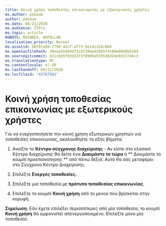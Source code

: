 ```yaml
---
title: Κοινή χρήση τοποθεσίας επικοινωνίας με εξωτερικούς χρήστες
ms.author: pebaum
author: pebaum
ms.date: 04/21/2020
ms.audience: ITPro
ms.topic: article
ROBOTS: NOINDEX, NOFOLLOW
localization_priority: Normal
ms.assetid: e0701ab9-7798-42cf-af73-9e14132dc669
ms.openlocfilehash: 38eaa55db49f3c6f38da42605f4180e60ebb6349
ms.sourcegitcommit: 631cbb5f03e5371f0995e976536d24e9d13746c3
ms.translationtype: MT
ms.contentlocale: el-GR
ms.lasthandoff: 04/22/2020
ms.locfileid: "43767501"
---
```

# <a name="share-a-communication-site-with-external-users"></a>Κοινή χρήση τοποθεσίας επικοινωνίας με εξωτερικούς χρήστες

Για να ενεργοποιήσετε την κοινή χρήση εξωτερικών χρηστών για τοποθεσίες επικοινωνίας, ακολουθήστε τα εξής βήματα: 
  
1. Ανοίξτε το **Κέντρο σύγχρονης διαχείρισης** - Αν είστε στο κλασικό Κέντρο διαχείρισης θα δείτε ένα **Δοκιμάστε το τώρα** ή ** Δοκιμάστε το κουμπί προεπισκόπησης ** από πάνω δεξιά. Αυτό θα σας μεταφέρει στο Σύγχρονο Κέντρο Διαχείρισης. 
  
2. Επιλέξτε **Ενεργές τοποθεσίες.**
  
3. Επιλέξτε μια τοποθεσία με **πρότυπο τοποθεσίας επικοινωνίας**. 
  
4. Επιλέξτε το κουμπί **Κοινή χρήση** από το μενού που βρίσκεται στην κορυφή. 
  
 **Σημείωση:** Εάν έχετε επιλέξει περισσότερες από μία τοποθεσία, το κουμπί **Κοινή χρήση** θα εμφανιστεί απενεργοποιημένο. Επιλέξτε μόνο μία τοποθεσία. 
  

